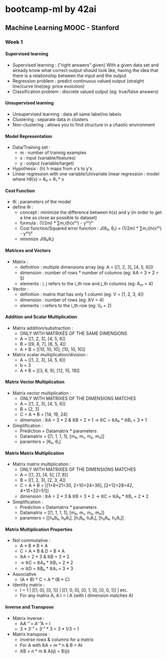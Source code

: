 # bootcamp-ml by 42ai

## Machine Learning MOOC - Stanford

### Week 1

#### Supervised learning
- Supervised learning : ("right answers" given) With a given data set and already know what correct output should look like, having the idea that there is a relationship between the input and the output
- Regression problem : predict continuous valued output (straight line/curve line)(eg: price evolution)
- Classification problem : discrete valued output (eg: true/false answers)

#### Unsupervised learning
- Unsupervised learning : data all same label/no labels
- Clustering : separate data in clusters
- Non-clustering : allows you to find structure in a chaotic environment

#### Model Representation
- Data/Training set :
    - m : number of trainnig examples
    - s : input (variable/features)
    - y : output (variable/target)
- Hypothesis : (h) h maps from x's to y's
- Linear regression with one variable/Univariate linear regression : model where hθ(x) = θ₀ + θ₁ * x

#### Cost Function
- θi : parameters of the model
- define θi :
    - concept : minimize the difference between h(x) and y (in order to get a line as close as possible to dataset)
    - formula : (1/2m) * ∑m,i(h(x⁽ⁱ⁾) - y⁽ⁱ⁾)²
    - Cost function/Squared error function : J(θ₀, θ₁) = (1/2m) * ∑m,i(h(x⁽ⁱ⁾) - y⁽ⁱ⁾)²
    - minimize J(θ₀θ₁)

#### Matrices and Vectors
- Matrix :
    - definition : multiple dimensions array (eg: A = [[1, 2, 3], [4, 5, 6]])
    - dimension : number of rows * number of columns (eg: ℝA = 3 * 2 = 5)
    - elements : i, j refers to the i_th row and j_th columns (eg: A₂₁ = 4)
- Vector :
    - definition : matrix that has only 1 column (eg: V = [1, 2, 3, 4])
    - dimension : number of rows (eg: ℝV = 4)
    - elements : i refers to the i_th row (eg: V₂ = 2)

#### Addition and Scalar Multiplication
- Matrix addition/substraction :
    - ONLY WITH MATRIXES OF THE SAME DIMENSIONS
    - A = [[1, 2, 3], [4, 5, 6]]
    - B = [[9, 8, 7], [6, 5, 4]]
    - A + B = [[10, 10, 10], [10, 10, 10]]
- Matrix scalar multiplication/division :
    - A = [[1, 2, 3], [4, 5, 6]]
    - b = 3
    - A * B = [[3, 6, 9], [12, 15, 18]]

#### Matrix Vector Multiplication
- Matrix vector multiplication :
    - ONLY WITH MATRIXES OF THE DIMENSIONS MATCHES
    - A = [[1, 2, 3], [4, 5, 6]]
    - B = [2, 3]
    - C = A * B = [14, 19, 24]
    - dimension : ℝA = 3 * 2 & ℝB = 2 * 1 -> ℝC = ℝA₀ * ℝB₁ = 3 * 1
- Simplification : 
    - Prediction = Datamatrix * parameters
    - Datamatrix = [[1, 1, 1, 1], [m₀, m₁, m₂, m₃]]
    - paramters = [θ₀, θ₁]

#### Matrix Matrix Multiplication
- Matrix matrix multiplication :
    - ONLY WITH MATRIXES OF THE DIMENSIONS MATCHES
    - A = [[1, 2], [4, 5], [7, 8]]
    - B = [[1, 2, 3], [2, 3, 4]]
    - C = A * B = [[1+8+21=30, 2+10+24=36], [2+12+28=42, 4+15+32=51]]
    - dimension : ℝA = 2 * 3 & ℝB = 3 * 2 -> ℝC = ℝA₀ * ℝB₁ = 2 * 2
- Simplification : 
    - Prediction = Datamatrix * parameters
    - Datamatrix = [[1, 1, 1, 1], [m₀, m₁, m₂, m₃]]
    - paramters = [[h₀θ₀, h₀θ₁], [h₁θ₀, h₁θ₁], [h₂θ₀, h₂θ₁]]

#### Matrix Multiplication Properties
- Not commutative :
    - A * B ≠ B * A
    - C = A * B & D = B * A
    - ℝA = 2 * 3 & ℝB = 3 * 2 
    - -> ℝC = ℝA₀ * ℝB₁ = 2 * 2
    - -> ℝD = ℝB₀ * ℝA₁ = 3 * 3
- Associative
    - (A * B) * C = A * (B * C)
- Identity matrix :
    - I = 1 | [[1, 0], [0, 1]] | [[1, 0, 0], [0, 1, 0], [0, 0, 1]] | etc.
    - For any matrix A, A.I = I.A (with I dimension matches A)

#### Inverse and Transpose
- Matrix inverse :
    - A*A⁻¹ = A⁻¹*A = I
    - 3 * 3⁻¹ = 3⁻¹ * 3 = 3 * 1/3 = 1
- Matrix transpose :
    - inverse rows & columns for a matrix
    - For A with ℝA = m * n & B = At
    - ℝB = n * m & A(ij) = B(ji)